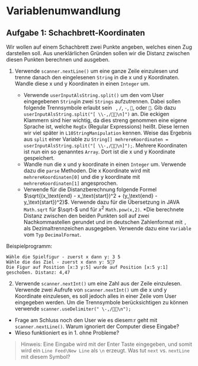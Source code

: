# Variablenumwandlung

## Aufgabe 1: Schachbrett-Koordinaten
Wir wollen auf einem Schachbrett zwei Punkte angeben, welches einen Zug darstellen soll. Aus unerklärlichen Gründen sollen wir die Distanz zwischen diesen Punkten berechnen und ausgeben. 

1. Verwende `scanner.nextLine()` um eine ganze Zeile einzulesen und trenne danach den eingelesenen ``String`` in die x und y Koordinaten. Wandle diese x und y Koordinaten in einen ``Integer`` um.

    * Verwende `userInputAlsString.split()` um den vom User eingegebenen ``String``in zwei `Strings` aufzutrennen. Dabei sollen folgende Trennsymbole erlaubt sein ` `, `/`, `-`, `🧱`, oder `🔺`. Gib dazu `userInputAlsString.split("[ \\-,/🧱🔺\n]")` an. Die eckigen Klammern sind hier wichtig, da dies streng genommen eine eigene Sprache ist, welche ``RegEx`` (Regular Expressions) heißt. Diese lernen wir viel später in ``L10StringManipulation`` kennen. Weise das Ergebnis aus ``split`` einer Variable zu ``String[] mehrereKoordinaten = userInputAlsString.split("[ \\-,/🧱🔺\n]");``. Mehrere Koordinaten ist nun ein so genanntes ``Array``. Dort ist die x und y Koordinate gespeichert.
    * Wandle nun die x und y koordinate in einen ``Integer`` um. Verwende dazu die ``parse`` Methoden. Die x Koordinate wird mit ``mehrereKoordinaten[0]`` und die y koordinate mit ``mehrereKoordinaten[1]`` angesprochen. 
    * Verwende für die Distanzberechnung folgende Formel $\sqrt{(x_\text{end} - x_\text{start})^2 + (y_\text{end} - y_\text{start})^2}$. Verwende dazu für die Übersetzung in JAVA ``Math.sqrt`` für $\sqrt-$ und für $x^2$ ``Math.pow(x,2)``.
    *Die berechnete Distanz zwischen den beiden Punkten soll auf zwei Nachkommastellen gerundet und im deutschen Zahlenformat mit `,` als Dezimaltrennzeichen ausgegeben. Verwende dazu eine ``Variable`` vom ``Typ`` ``DecimalFormat``.

Beispielprogramm:
```
Wähle die Spielfigur - zuerst x dann y: 3 5
Wähle die das Ziel - zuerst x dann y: 5🧱7
Die Figur auf Position [x:3 y:5] wurde auf Position [x:5 y:1] geschoben. Distanz: 4,47
```

2. Verwende `scanner.nextInt()` um eine Zahl aus der Zeile einzulesen. Verwende zwei Aufrufe von `scanner.nextInt()` um die x und y Koordinate einzulesen, es soll jedoch alles in einer Zeile vom User eingegeben werden. Um die Trennsymbole berücksichtigen zu können verwende ``scanner.useDelimiter(" \-,/🧱🔺\n");`` 
* Frage am Schluss noch den User wie es diesem:r geht mit `scanner.nextLine()`. Warum ignoriert der Computer diese Eingabe? 
* Wieso funktioniert es in 1. ohne Probleme?

>Hinweis: Eine Eingabe wird mit der Enter Taste eingegeben, und somit wird ein ``Line Feed\New Line`` als `\n` erzeugt. Was tut ``next`` vs. ``nextLine`` mit diesem Symbol?
